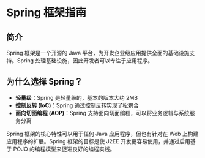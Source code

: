 # Spring 框架指南

## 简介

Spring 框架是一个开源的 Java 平台，为开发企业级应用提供全面的基础设施支持。Spring 处理基础设施，因此开发者可以专注于应用程序。

## 为什么选择 Spring？

- **轻量级**：Spring 是轻量级的，基本的版本大约 2MB
- **控制反转 (IoC)**：Spring 通过控制反转实现了松耦合
- **面向切面编程 (AOP)**：Spring 支持面向切面编程，可以将业务逻辑与系统服务分离

Spring 框架的核心特性可以用于任何 Java 应用程序，但也有针对在 Web 上构建应用程序的扩展。Spring 框架的目标是使 J2EE 开发更容易使用，并通过启用基于 POJO 的编程模型来促进良好的编程实践。 